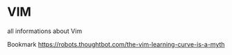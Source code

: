 # VIM
all informations about Vim

Bookmark
https://robots.thoughtbot.com/the-vim-learning-curve-is-a-myth
